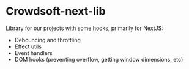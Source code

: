 # Crowdsoft-next-lib

Library for our projects with some hooks, primarily for NextJS:

- Debouncing and throttling
- Effect utils
- Event handlers
- DOM hooks (preventing overflow, getting window dimensions, etc)